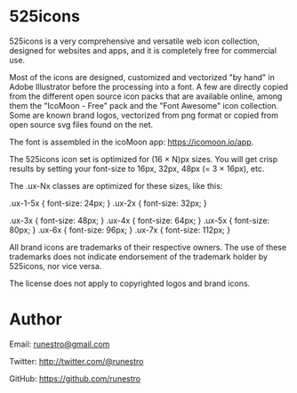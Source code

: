 # 525icons
525icons is a very comprehensive and versatile web icon collection, designed for websites and apps, and it is completely free for commercial use. 

Most of the icons are designed, customized and vectorized "by hand" in Adobe Illustrator before the processing into a font.
A few are directly copied from the different open source icon packs that are available online, 
among them the "IcoMoon - Free" pack and the "Font Awesome" icon collection. Some are known brand logos, 
vectorized from png format or copied from open source svg files found on the net. 

The font is assembled in the icoMoon app: https://icomoon.io/app.

The 525icons icon set is optimized for (16 × N)px sizes. You will get crisp results by setting your font-size to 16px, 32px, 48px (= 3 × 16px), etc.

The .ux-Nx classes are optimized for these sizes, like this:

.ux-1-5x {
	font-size: 24px;
}
.ux-2x {
	font-size: 32px;
}

.ux-3x {
	font-size: 48px;
}
.ux-4x {
	font-size: 64px;
}
.ux-5x {
	font-size: 80px;
}
.ux-6x {
	font-size: 96px;
}
.ux-7x {
	font-size: 112px;
}


All brand icons are trademarks of their respective owners.
The use of these trademarks does not indicate endorsement of the trademark holder by 525icons, nor vice versa.

The license does not apply to copyrighted logos and brand icons.


# Author

Email: runestro@gmail.com

Twitter: http://twitter.com/@runestro

GitHub: https://github.com/runestro
